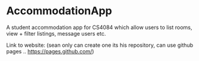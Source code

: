 # AccommodationApp
A student accommodation app for CS4084 which allow users to list rooms, view + filter listings, message users etc. 

Link to website: (sean only can create one its his repository, can use github pages .. https://pages.github.com/) 
